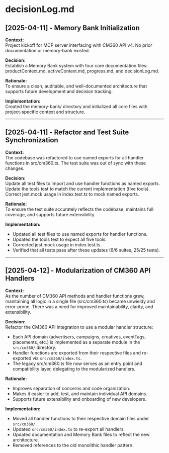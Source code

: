 # decisionLog.md

## [2025-04-11] - Memory Bank Initialization

**Context:**  
Project kickoff for MCP server interfacing with CM360 API v4. No prior documentation or memory-bank existed.

**Decision:**  
Establish a Memory Bank system with four core documentation files: productContext.md, activeContext.md, progress.md, and decisionLog.md.

**Rationale:**  
To ensure a clean, auditable, and well-documented architecture that supports future development and decision tracking.

**Implementation:**  
Created the memory-bank/ directory and initialized all core files with project-specific context and structure.

---

## [2025-04-11] - Refactor and Test Suite Synchronization

**Context:**  
The codebase was refactored to use named exports for all handler functions in src/cm360.ts. The test suite was out of sync with these changes.

**Decision:**  
Update all test files to import and use handler functions as named exports. Update the tools test to match the current implementation (five tools). Correct jest.mock usage in index.test.ts to mock named exports.

**Rationale:**  
To ensure the test suite accurately reflects the codebase, maintains full coverage, and supports future extensibility.

**Implementation:**  
- Updated all test files to use named exports for handler functions.
- Updated the tools test to expect all five tools.
- Corrected jest.mock usage in index.test.ts.
- Verified that all tests pass after these updates (6/6 suites, 25/25 tests).

---

## [2025-04-12] - Modularization of CM360 API Handlers

**Context:**  
As the number of CM360 API methods and handler functions grew, maintaining all logic in a single file (src/cm360.ts) became unwieldy and error-prone. There was a need for improved maintainability, clarity, and extensibility.

**Decision:**  
Refactor the CM360 API integration to use a modular handler structure:
- Each API domain (advertisers, campaigns, creatives, eventTags, placements, etc.) is implemented as a separate module in the `src/cm360/` directory.
- Handler functions are exported from their respective files and re-exported via `src/cm360/index.ts`.
- The legacy src/cm360.ts file now serves as an entry point and compatibility layer, delegating to the modularized handlers.

**Rationale:**  
- Improves separation of concerns and code organization.
- Makes it easier to add, test, and maintain individual API domains.
- Supports future extensibility and onboarding of new developers.

**Implementation:**  
- Moved all handler functions to their respective domain files under `src/cm360/`.
- Updated `src/cm360/index.ts` to re-export all handlers.
- Updated documentation and Memory Bank files to reflect the new architecture.
- Removed references to the old monolithic handler pattern.